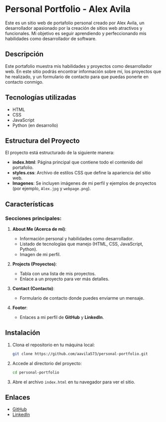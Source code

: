 # Personal Portfolio - Alex Avila

Este es un sitio web de portafolio personal creado por Alex Avila, un desarrollador apasionado por la creación de sitios web atractivos y funcionales. Mi objetivo es seguir aprendiendo y perfeccionando mis habilidades como desarrollador de software.

## Descripción

Este portafolio muestra mis habilidades y proyectos como desarrollador web. En este sitio podrás encontrar información sobre mí, los proyectos que he realizado, y un formulario de contacto para que puedas ponerte en contacto conmigo.

## Tecnologías utilizadas

- HTML
- CSS
- JavaScript
- Python (en desarrollo)

## Estructura del Proyecto

El proyecto está estructurado de la siguiente manera:

- **index.html**: Página principal que contiene todo el contenido del portafolio.
- **styles.css**: Archivo de estilos CSS que define la apariencia del sitio web.
- **Imagenes**: Se incluyen imágenes de mi perfil y ejemplos de proyectos (por ejemplo, `Alex.jpg` y `webpage.png`).

## Características

### Secciones principales:

1. **About Me (Acerca de mí)**:
    - Información personal y habilidades como desarrollador.
    - Listado de tecnologías que manejo (HTML, CSS, JavaScript, Python).
    - Imagen de mi perfil.

2. **Projects (Proyectos)**:
    - Tabla con una lista de mis proyectos.
    - Enlace a un proyecto para ver más detalles.

3. **Contact (Contacto)**:
    - Formulario de contacto donde puedes enviarme un mensaje.

4. **Footer**:
    - Enlaces a mi perfil de **GitHub** y **LinkedIn**.

## Instalación

1. Clona el repositorio en tu máquina local:
    ```bash
    git clone https://github.com/aavila573/personal-portfolio.git
    ```

2. Accede al directorio del proyecto:
    ```bash
    cd personal-portfolio
    ```

3. Abre el archivo `index.html` en tu navegador para ver el sitio.

## Enlaces

- [GitHub](https://github.com/aavila573)
- [LinkedIn](https://www.linkedin.com/me?trk=p_mwlite_feed-secondary_nav)

